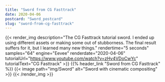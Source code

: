 ```yaml
---
title: "Sword from CG Fasttrack"
date: 2020-04-06
postcard: "Sword_postcard"
slug: "sword-from-cg-fasttrack"
---
```


{{< render_img
  description="The CG Fasttrack tutorial sword. I ended up using different assets or making some out of stubborness. The final result suffers for it, but I learned many new things." 
  rendertime="5 seconds" 
  samples="64" 
  engine="Eevee" 
  renderdate="2020-04-06" 
  tutorialUrl="https://www.youtube.com/watch?v=zHv4VDoCwYc"
  tutorialText="CG Fasttrack" >}}
{{% header_link "Sword from CG Fasttrack" %}}
{{< image path="img/Sword" alt="Sword with cinematic compositing" >}}
{{< /render_img >}}


